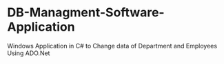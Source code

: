 #  DB-Managment-Software-Application
Windows Application in C# to Change  data of Department and Employees Using ADO.Net 
